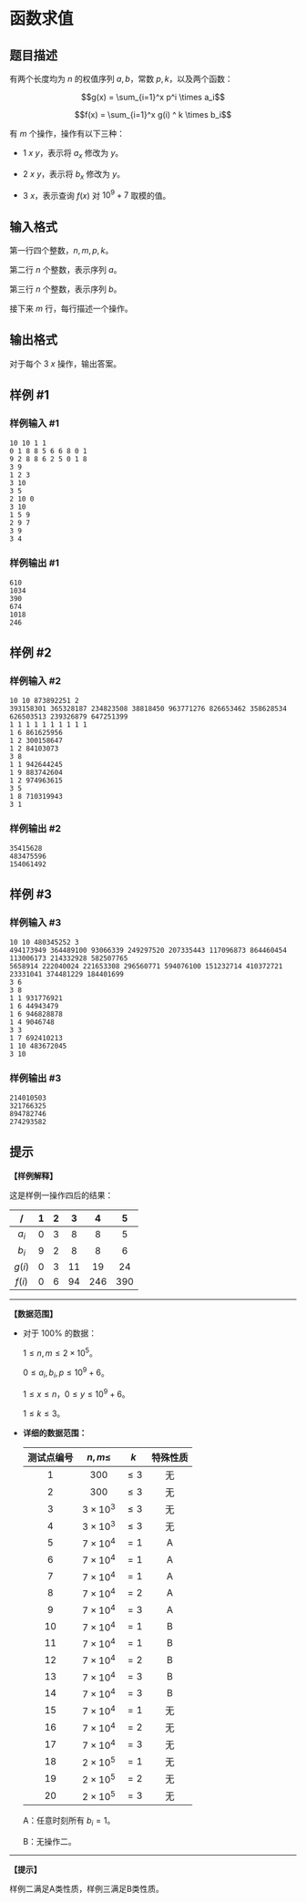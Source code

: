# 函数求值

## 题目描述

有两个长度均为 $n$ 的权值序列 $a,b$，常数 $p,k$，以及两个函数：

$$g(x) = \sum_{i=1}^x p^i \times a_i$$

$$f(x) = \sum_{i=1}^x g(i) ^ k \times b_i$$

有 $m$ 个操作，操作有以下三种：

*  $1\ x\ y$，表示将 $a_x$ 修改为 $y$。

*  $2\ x\ y$，表示将 $b_x$ 修改为 $y$。

*  $3\ x$，表示查询 $f(x)$ 对 $10 ^ 9 + 7$ 取模的值。

## 输入格式

第一行四个整数，$n,m,p,k$。

第二行 $n$ 个整数，表示序列 $a$。

第三行 $n$ 个整数，表示序列 $b$。

接下来 $m$ 行，每行描述一个操作。

## 输出格式

对于每个 $3\ x$ 操作，输出答案。

## 样例 #1

### 样例输入 #1
```
10 10 1 1
0 1 8 8 5 6 6 8 0 1 
9 2 8 8 6 2 5 0 1 8 
3 9
1 2 3
3 10
3 5
2 10 0
3 10
1 5 9
2 9 7
3 9
3 4
```

### 样例输出 #1

```
610
1034
390
674
1018
246
```

## 样例 #2

### 样例输入 #2
```
10 10 873892251 2
393158301 365328187 234823508 38818450 963771276 826653462 358628534 626503513 239326879 647251399 
1 1 1 1 1 1 1 1 1 1 
1 6 861625956
1 2 300158647
1 2 84103073
3 8
1 1 942644245
1 9 883742604
1 2 974963615
3 5
1 8 710319943
3 1
```

### 样例输出 #2

```
35415628
483475596
154061492
```

## 样例 #3

### 样例输入 #3
```
10 10 480345252 3
494173949 364489100 93066339 249297520 207335443 117096873 864460454 113006173 214332928 582507765 
5658914 222040024 221653308 296560771 594076100 151232714 410372721 23331041 374481229 184401699 
3 6
3 8
1 1 931776921
1 6 44943479
1 6 946828878
1 4 9046748
3 3
1 7 692410213
1 10 483672045
3 10
```

### 样例输出 #3

```
214010503
321766325
894782746
274293582
```

## 提示

**【样例解释】**

   这是样例一操作四后的结果：

| $/$  | $1$ | $2$ | $3$ | $4$ | $5$ |
| :-: | :-: | :-: | :-: | :-: | :-: |
| $a_i$ | $0$ | $3$ |  $8$ | $8$ | $5$ |
| $b_i$ | $9$ | $2$ |  $8$ | $8$ | $6$ |
| $g(i)$ | $0$ | $3$ |  $11$ | $19$ | $24$ |
| $f(i)$ | $0$ | $6$ |  $94$ | $246$ | $390$ |

----------------------

**【数据范围】**

- 对于 $100\%%$ 的数据：

    $1 \le n,m \le 2 \times 10 ^ 5$。

    $0 \le a_i,b_i,p \le 10 ^ 9 + 6$。

    $1 \le x \le n$，$0 \le y \le 10 ^ 9 + 6$。

    $1 \le k \le 3$。

- **详细的数据范围：**

     测试点编号 | $n,m \le$ | $k$ | 特殊性质 
     :-: | :-: | :-: | :-:
     $1$ | $300$ | $\le 3$ |  无
     $2$ | $300$ | $\le 3$ |  无
     $3$ | $3 \times 10 ^ 3$ | $\le 3$ |  无
     $4$ | $3 \times 10 ^ 3$ | $\le 3$ |  无
     $5$ | $7 \times 10 ^ 4$ | $= 1$ | A
     $6$ | $7 \times 10 ^ 4$ | $= 1$ |  A
     $7$ | $7 \times 10 ^ 4$ | $= 1$ |  A
     $8$ | $7 \times 10 ^ 4$ | $= 2$ |  A 
     $9$ | $7 \times 10 ^ 4$ | $= 3$ |  A
     $10$ | $7 \times 10 ^ 4$ | $= 1$ |  B
     $11$ | $7 \times 10 ^ 4$ | $= 1$ |  B
     $12$ | $7 \times 10 ^ 4$ | $= 2$ | B
     $13$ | $7 \times 10 ^ 4$ | $= 3$ |  B
     $14$ | $7 \times 10 ^ 4$ | $= 3$ |  B
     $15$ | $7 \times 10 ^ 4$ | $= 1$ |  无
     $16$ | $7 \times 10 ^ 4$ | $= 2$ |  无
     $17$ | $7 \times 10 ^ 4$ | $= 3$ |  无
     $18$ | $2 \times 10 ^ 5$ | $= 1$ |  无
     $19$ | $2 \times 10 ^ 5$ | $= 2$ |  无
     $20$ | $2 \times 10 ^ 5$ | $= 3$ |  无

     A：任意时刻所有 $b_i = 1$。

     B：无操作二。

---------------------

**【提示】**

样例二满足A类性质，样例三满足B类性质。
